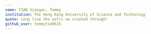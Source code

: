 ```yaml
---
name: TIAN Xiangan, Tommy
institution: The Hong Kong University of Science and Technology
quote: Long live the walls we crashed through!
github_user: tommytim0515
---
```

